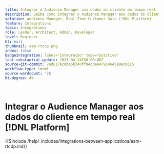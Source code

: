 ```yaml
---
title: Integrar o Audience Manager aos dados do cliente em tempo real [!DNL Platform]
description: Saiba como integrar o Audience Manager aos dados do cliente em tempo real [!DNL Platform].
solution: Audience Manager, Real-Time Customer Data [!DNL Platform]
feature: Integrations
topic: Integrations
role: Leader, Architect, Admin, Developer
level: Beginner
kt: null
thumbnail: aam-rtcdp.png
index: false
badgeIntegration: label="Integração" type="positive"
last-substantial-update: 2023-04-14T00:00:00Z
source-git-commit: 7ed617ac0ba6b340ff94cdee47914645e0ec6615
workflow-type: tm+mt
source-wordcount: '25'
ht-degree: 4%

---
```



# Integrar o Audience Manager aos dados do cliente em tempo real [!DNL Platform]

{{$include /help/_includes/integrations-between-applications/aam-rtcdp.md}}
